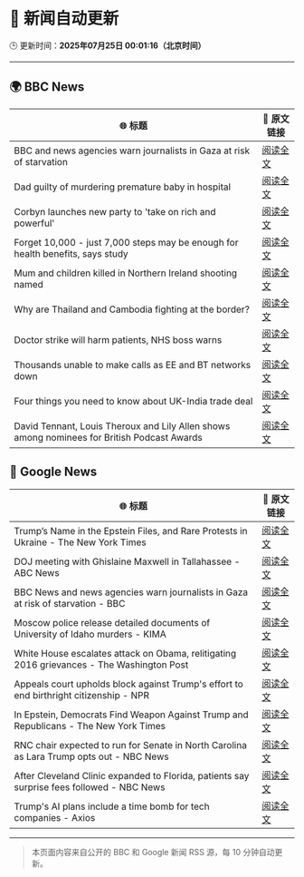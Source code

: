 # 🧠 新闻自动更新

🕒 更新时间：**2025年07月25日 00:01:16（北京时间）**

---

## 🌍 BBC News

| 🌐 标题 | 🔗 原文链接 |
|--------|-------------|
| BBC and news agencies warn journalists in Gaza at risk of starvation | [阅读全文](https://www.bbc.com/news/articles/c8j1j7n72ywo) |
| Dad guilty of murdering premature baby in hospital | [阅读全文](https://www.bbc.com/news/articles/c7vr282v15vo) |
| Corbyn launches new party to 'take on rich and powerful' | [阅读全文](https://www.bbc.com/news/articles/cdeze706jw8o) |
| Forget 10,000 - just 7,000 steps may be enough for health benefits, says study | [阅读全文](https://www.bbc.com/news/articles/cx238lgy3pwo) |
| Mum and children killed in Northern Ireland shooting named | [阅读全文](https://www.bbc.com/news/articles/c9vrw3xd77jo) |
| Why are Thailand and Cambodia fighting at the border? | [阅读全文](https://www.bbc.com/news/articles/cdjxje2pje1o) |
| Doctor strike will harm patients, NHS boss warns | [阅读全文](https://www.bbc.com/news/articles/cn5k5w7vrdvo) |
| Thousands unable to make calls as EE and BT networks down | [阅读全文](https://www.bbc.com/news/articles/cnvmvqrnq7go) |
| Four things you need to know about UK-India trade deal | [阅读全文](https://www.bbc.com/news/articles/c99p2mlyep5o) |
| David Tennant, Louis Theroux and Lily Allen shows among nominees for British Podcast Awards | [阅读全文](https://www.bbc.com/news/articles/c98j8eepjq2o) |

## 📰 Google News

| 🌐 标题 | 🔗 原文链接 |
|--------|-------------|
| Trump’s Name in the Epstein Files, and Rare Protests in Ukraine - The New York Times | [阅读全文](https://news.google.com/rss/articles/CBMioAFBVV95cUxON0tNdkxHSUdlaTRUNnUyWHlfSWZVMXczbHU4Z1VpZGpJQ2t3eTVqUHNHMUUta1FEUjJJX1FvR3F3LWFzT0I3Wlc5akRJUGM0SmEzUXNRS1dSUUxWNjY3VG9BNjgxSVNQcEVTaUVsdV9oLTVTTkR3TUtvWDZuYkdZaldSTEdkbG9mVU5WdG82YVlzWEhtd1R0Si1sTkhhNnpJ?oc=5) |
| DOJ meeting with Ghislaine Maxwell in Tallahassee - ABC News | [阅读全文](https://news.google.com/rss/articles/CBMiowFBVV95cUxPRWFhWFMtbjRRcEZoemJqVlFEc3hCNWRJaTI0SC1hNmFFbExQYlExRmJteUJLQ2cwM2kySEFwWU9OMVlhWURIdk1FLTEtcUlMZklfcTd4M1ppOU1maTd1R1dFdHRteEZYVE5yOUNRWVhldTRXN1VObVc0bVU0UjVMR21IUVp6QWthWEZuRkJRLXJ0dkJ1dEcybTdRUFdEVDM2ZG1v0gGoAUFVX3lxTE1sN0VEeDdLU0NZUFhtaEI1VEItM21xWHZRWEZaNDJhTk9YU1dCWjdfYzBaXzdPSGJfcXVFQnctN1lERDJKRHh2R282S3RRckNvYzJiS1pEb2x2Z2l0YmZDZ0daOUstWVJWby16VU5sSzdFT3FmQmVPaU1DX0ZDekFYUktiRWtNTmpPeGswTE9SYVZ4QzZ1dnlNTldtazlxSXQyVHhjd3BQUw?oc=5) |
| BBC News and news agencies warn journalists in Gaza at risk of starvation - BBC | [阅读全文](https://news.google.com/rss/articles/CBMiWkFVX3lxTE1nUi1naXRab0QtVkpHV3ItQjlLaE5zVmRiUHFDUHpkZzJJN0d1bnJtZlcybWVHTDZPWlRKWHlfZXdPRlN0YnJJWjA0S3JjMXhEYThZbURoYTFSUdIBX0FVX3lxTE85MFRrWjQ1TDlKc1V1eTZVT2hlTEphc0lTUXpwSnl3MVg3TUpwXzA5cnY2Vl9rV3NqRGY3dTE4VGt5b3lwR0JYUHZZZjhNOGFRUkxrSjMtMlcyYm05d0xF?oc=5) |
| Moscow police release detailed documents of University of Idaho murders - KIMA | [阅读全文](https://news.google.com/rss/articles/CBMiqgFBVV95cUxObDVqa0ExYWRiZHg4QmpiejdkcU1VdHBILXBKY09ReTUtaHJuODRsZ3pzU0VJUHhIWldzVkZ0d0loZ2ZQY1kteFZpQXVsZnBFMC1JMUNfeXI4UWdNZmJfTVZVcGJ4WHBsTXE3aUJzLV8xdFZlMGhiYTlYMXU2RFctWW1ZVGZMbGRzdFNJNVBMUjJJMUNnT2xBcTY3WV9vZ29fR0YycUItSzRKZw?oc=5) |
| White House escalates attack on Obama, relitigating 2016 grievances - The Washington Post | [阅读全文](https://news.google.com/rss/articles/CBMinAFBVV95cUxQX2JOVUoxXzk2cTFqdE1EUkNGZ0tDdld4RVcyOE9VeGRCeWtRNUhyT05YMXdtN1dqbVdEM1loVFNHRkFiNHRpMmtRemRHZ3RCeWpFc1NDdDF5ckJ0MEZHUGpvTnZwSFN0M1o3WEw2RVhONTExWTRsV01kRXBOTnNTeWRVUVdtYXMzQ0NLb0lXUEtLcEVZMV9GRlJpT3M?oc=5) |
| Appeals court upholds block against Trump's effort to end birthright citizenship - NPR | [阅读全文](https://news.google.com/rss/articles/CBMimgFBVV95cUxQa2ZiUmdmYVM1YnI5dUR2WEdjcW11Z2NnakFFOGtHbXIyQ1NuT2htcGQ5eDY1bFIyU3Rva3o3RUxXUnFVTHZCWEI1TTZCTER3ak1aLXdieUZVSnR3X0s1Tm02VTZ3dzRfSDlabnZ2blBVNnFwYWVwZk54YzVaU0hkc05DeWdqZnJLdmxGcGFGMzhnYkRMZXViaVJ3?oc=5) |
| In Epstein, Democrats Find Weapon Against Trump and Republicans - The New York Times | [阅读全文](https://news.google.com/rss/articles/CBMiiAFBVV95cUxNRXpEZEYxTm5FTTRmZHNlZ2Z3ZzRZM1dKSGVuQWlNd0NTazVYaWwwenBWaGRuVDVZczFQTHZXaDlQMHR3V1lTbzhNUmRpaHB4SkVIYVE2VjdmNkI1UkZRLUV1c2VSSGJSS1dvdnFBcDg5akVLNjljeFNjYnNQcjN0TE9nMlBvdmdJ?oc=5) |
| RNC chair expected to run for Senate in North Carolina as Lara Trump opts out - NBC News | [阅读全文](https://news.google.com/rss/articles/CBMitAFBVV95cUxPM2F4ZzlCeTBqckpEdkJoQWViZzRQZ2dCWTlPaGtfcmEzaTBnQXVLclNfc001cjVzNF9oLTU3QTBRUkhHYk14Y2QwVk5FTVpLTzVRaXRRUWJmVGNsWGFZOGtXLW5mUnlqN19XTW9KcmZKQmE0RllTdU9kanZwNkN3ei05WHAybTNzRU1OMm1MWG41SnBuaUUwWEZBQlUwMjVya21sZUM2OUpBSC1mWVpaUkZ4alnSAVZBVV95cUxPb3ZFVVR4blFWb3pSTTV6cktBMEVUMGR5ejRnbXROa0lqRkhBLUs4SXlsbGJ5WGt2Q200d1BBV1FfN1ozM1F5WXdjaUduckVYSGFlWWE3Zw?oc=5) |
| After Cleveland Clinic expanded to Florida, patients say surprise fees followed - NBC News | [阅读全文](https://news.google.com/rss/articles/CBMiowFBVV95cUxPM3JveHNETzByTVZCMkxyWmxPVlJyZ1pwbDBuZ1BqTk1FUXVXMHZ6VmVRc1J2VWZ6MDlqMVpPcmZMTWFXTHJ3M2VxeFN1OWF4UnUxb1hSOExZQ25ZVHZzM0Y3c0daWkgxU0Z5Z2tSa2tENWVFTm4wb3hJR0w3UkhwMjd5VksyX3NkUDFZbktRZnhYYlpaaUswYktwaUUtbG1ibzJ30gFWQVVfeXFMUE5XMjRlNHBFbGRKWk1ORXRVYUM1ZTNnMVJqaS1vOHRoWV9sSGhsSEJNeWlxM1lvb0RyeE1sbHlEMm1ZMzE3Q3laU04xZlhtR2RnbktIa0E?oc=5) |
| Trump's AI plans include a time bomb for tech companies - Axios | [阅读全文](https://news.google.com/rss/articles/CBMiakFVX3lxTE1EY1F4QndSTWJhYVh5LUxDeXA2R1JkUTkxRnlDSzBnM0lGWG1URU9xeXZRLVE3cWxuUnNTN2NTTzhUQ0s5MnJoYXJENmo1SWI0LUNJcGo2bTk0QThCS3UtNG1mZ0lQQmp0TUE?oc=5) |

---
> 本页面内容来自公开的 BBC 和 Google 新闻 RSS 源，每 10 分钟自动更新。